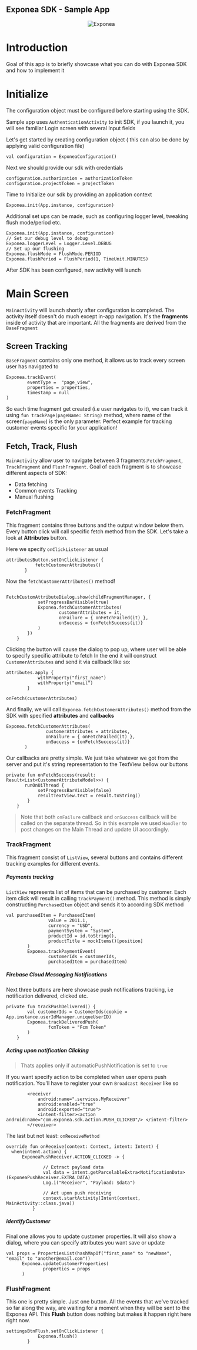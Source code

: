 

## Exponea SDK - Sample App
<p align="center">
  <img src="./logo.jpg?raw=true" alt="Exponea"/>
</p>

# Introduction

Goal of this app is to briefly showcase what you can do with Exponea SDK and how to implement it



# Initialize
The configuration object must be configured before starting using the SDK.

Sample app uses `AuthenticationActivity` to init SDK, if you launch it, you will see familiar Login screen with several Input fields

Let's get started by creating configuration object ( this can also be done by  applying valid configuration file)
```
val configuration = ExponeaConfiguration()
```

Next we should provide our sdk with credentials
```
configuration.authorization = authorizationToken
configuration.projectToken = projectToken
```

Time to Initialize our sdk by providing an application context
```
Exponea.init(App.instance, configuration)
```

Additional set ups can be made, such as configuring logger level, tweaking flush mode/period etc.
```
Exponea.init(App.instance, configuration)
// Set our debug level to debug
Exponea.loggerLevel = Logger.Level.DEBUG
// Set up our flushing
Exponea.flushMode = FlushMode.PERIOD
Exponea.flushPeriod = FlushPeriod(1, TimeUnit.MINUTES)
```

After SDK has been configured, new activity will launch

# Main Screen

`MainActivity` will launch shortly after configuration is completed. The activity itself doesn't do much except in-app navigation. It's the <b>fragments</b> inside of activity that are important. All the fragments are derived from the `BaseFragment`

## Screen Tracking
`BaseFragment` contains only one method, it allows us to track every screen user has navigated to
```
Exponea.trackEvent(
        eventType =  "page_view",
        properties = properties,
        timestamp = null
)
```
So each time fragment get created (i.e user navigates to it), we can track it using `fun trackPage(pageName: String)` method, where name of the screen(`pageName`) is the only parameter. Perfect example for tracking customer events specific for your application!

## Fetch, Track, Flush

`MainActivity` allow user to navigate between 3 fragments:`FetchFragment`, `TrackFragment` and `FlushFragment`. Goal of each fragment is to showcase different aspects of SDK:
- Data fetching
- Common events Tracking
- Manual flushing

### FetchFragment

This fragment contains three buttons and the output window below them.
Every button click will call specific fetch method from the SDK. Let's take a look at **Attributes** button.

Here we specify `onClickListener` as usual
```
attributesButton.setOnClickListener {
           fetchCustomerAttributes()
       }
```
Now the `fetchCustomerAttributes()` method!
```

FetchCustomAttributeDialog.show(childFragmentManager, {
            setProgressBarVisible(true)
            Exponea.fetchCustomerAttributes(
                    customerAttributes = it,
                    onFailure = { onFetchFailed(it) },
                    onSuccess = {onFetchSuccess(it)}
            )
        })
    }

```
Clicking the button will cause the dialog to pop up, where user will be able to specify specific attribute to fetch
In the end it will construct `CustomerAttributes` and send it via callback like so:
```
attributes.apply {
            withProperty("first_name")
            withProperty("email")
        }

onFetch(customerAttributes)

```
And finally, we will call `Exponea.fetchCustomerAttributes()` method from the SDK with specified **attributes** and **callbacks**
```
Exponea.fetchCustomerAttributes(
               customerAttributes = attributes,
               onFailure = { onFetchFailed(it) },
               onSuccess = {onFetchSuccess(it)}
       )

```

Our callbacks are pretty simple. We just take whatever we got from the server and put it's string representation to the TextView bellow our buttons

```
private fun onFetchSuccess(result: Result<List<CustomerAttributeModel>>) {
       runOnUiThread {
            setProgressBarVisible(false)
            resultTextView.text = result.toString()
        }
    }
```
> Note that both `onFailure` callback and `onSuccess` callback will be called on the separate thread. So in this example we used `Handler` to post changes on the Main Thread and  update UI accordingly.

### TrackFragment

This fragment consist of `ListView`, several buttons and contains different tracking examples for different events.

##### Payments tracking
`ListView` represents list of items that can be purchased by customer. Each item click will result in calling `trackPayment()` method. This method is simply  constructing `PurchasedItem` object and sends it to according SDK method
```
val purchasedItem = PurchasedItem(
                value = 2011.1,
                currency = "USD",
                paymentSystem = "System",
                productId = id.toString(),
                productTitle = mockItems()[position]
        )
        Exponea.trackPaymentEvent(
                customerIds = customerIds,
                purchasedItem = purchasedItem)
```

##### Firebase Cloud Messaging Notifications

Next three buttons are here showcase push notifications tracking, i.e notification delivered, clicked etc.

```
private fun trackPushDelivered() {
        val customerIds = CustomerIds(cookie = App.instance.userIdManager.uniqueUserID)
        Exponea.trackDeliveredPush(
                fcmToken = "Fcm Token"
        )
    }
```
##### Acting upon notification Clicking
> Thats applies only if automaticPushNotification is set to `true`

If you want specify action to be completed when user opens push notification. You'll have to register your own `Broadcast Receiver` like so
```
        <receiver
            android:name=".services.MyReceiver"
            android:enabled="true"
            android:exported="true">
            <intent-filter><action android:name="com.exponea.sdk.action.PUSH_CLICKED"/> </intent-filter>
        </receiver>
  ```

The last but not least: `onReceiveMethod`

  ```
  override fun onReceive(context: Context, intent: Intent) {
    when(intent.action) {
        ExponeaPushReceiver.ACTION_CLICKED -> {

                // Extract payload data
                val data = intent.getParcelableExtra<NotificationData>(ExponeaPushReceiver.EXTRA_DATA)
                Log.i("Receiver", "Payload: $data")

                // Act upon push receiving
                context.startActivity(Intent(context, MainActivity::class.java))
            }

  ```





##### identifyCustomer
Final one allows you to update customer properties.
It will also show a dialog, where you can specify attributes you want save or update
```
val props = PropertiesList(hashMapOf("first_name" to "newName", "email" to "another@email.com"))
      Exponea.updateCustomerProperties(
              properties = props
      )
```

### FlushFragment

This one is pretty simple. Just one button. All the events that we've tracked so far along the way, are waiting for a moment when they will be sent to the Exponea API. This **Flush** button does nothing but makes it happen right here right now.
```
settingsBtnFlush.setOnClickListener {
            Exponea.flush()
        }
```
